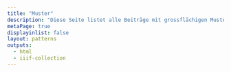 ```yaml
---
title: "Muster"
description: "Diese Seite listet alle Beiträge mit grossflächigen Mustern auf."
metaPage: true
displayinlist: false
layout: patterns
outputs:
  - html
  - iiif-collection
---
```

